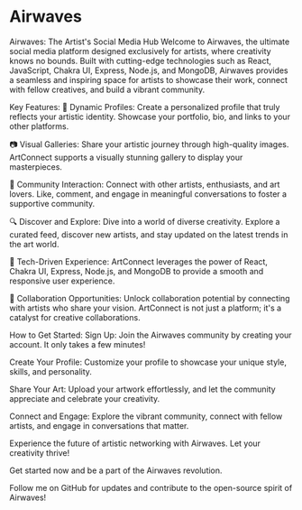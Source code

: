 # Airwaves

Airwaves: The Artist's Social Media Hub
Welcome to Airwaves, the ultimate social media platform designed exclusively for artists, where creativity knows no bounds. Built with cutting-edge technologies such as React, JavaScript, Chakra UI, Express, Node.js, and MongoDB, Airwaves provides a seamless and inspiring space for artists to showcase their work, connect with fellow creatives, and build a vibrant community.

Key Features:
  🎨 Dynamic Profiles: Create a personalized profile that truly reflects your artistic identity. Showcase your portfolio, bio, and links to your other platforms.

  📷 Visual Galleries: Share your artistic journey through high-quality images. ArtConnect supports a visually stunning gallery to display your masterpieces.

  👥 Community Interaction: Connect with other artists, enthusiasts, and art lovers. Like, comment, and engage in meaningful conversations to foster a supportive community.

  🔍 Discover and Explore: Dive into a world of diverse creativity. Explore a curated feed, discover new artists, and stay updated on the latest trends in the art world.

  🚀 Tech-Driven Experience: ArtConnect leverages the power of React, Chakra UI, Express, Node.js, and MongoDB to provide a smooth and responsive user experience.

  🤝 Collaboration Opportunities: Unlock collaboration potential by connecting with artists who share your vision. ArtConnect is not just a platform; it's a catalyst for creative collaborations.

How to Get Started:
  Sign Up: Join the Airwaves community by creating your account. It only takes a few minutes!

  Create Your Profile: Customize your profile to showcase your unique style, skills, and personality.

  Share Your Art: Upload your artwork effortlessly, and let the community appreciate and celebrate your creativity.

  Connect and Engage: Explore the vibrant community, connect with fellow artists, and engage in conversations that matter.

Experience the future of artistic networking with Airwaves. Let your creativity thrive!

Get started now and be a part of the Airwaves revolution.

Follow me on GitHub for updates and contribute to the open-source spirit of Airwaves!
